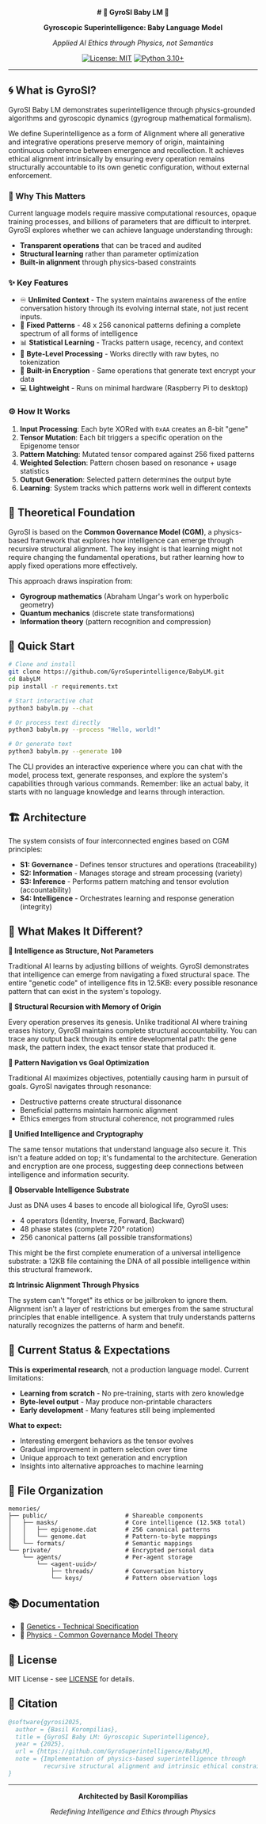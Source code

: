<div align="center">

**# 💫 GyroSI Baby LM 👶**

**Gyroscopic Superintelligence: Baby Language Model**

*Applied AI Ethics through Physics, not Semantics*

[![License: MIT](https://img.shields.io/badge/License-MIT-yellow.svg)](LICENSE)
[![Python 3.10+](https://img.shields.io/badge/python-3.10+-blue.svg)](https://www.python.org)

</div>

---

## 🌀 What is GyroSI?

GyroSI Baby LM demonstrates superintelligence through physics-grounded algorithms and gyroscopic dynamics (gyrogroup mathematical formalism).

We define Superintelligence as a form of Alignment where all generative and integrative operations preserve memory of origin, maintaining continuous coherence between emergence and recollection. It achieves ethical alignment intrinsically by ensuring every operation remains structurally accountable to its own genetic configuration, without external enforcement.


### 🎯 Why This Matters

Current language models require massive computational resources, opaque training processes, and billions of parameters that are difficult to interpret. GyroSI explores whether we can achieve language understanding through:

- **Transparent operations** that can be traced and audited
- **Structural learning** rather than parameter optimization
- **Built-in alignment** through physics-based constraints

### ✨ Key Features

- ♾️ **Unlimited Context** - The system maintains awareness of the entire conversation history through its evolving internal state, not just recent inputs.
- 🧬 **Fixed Patterns** - 48 x 256 canonical patterns defining a complete spectrum of all forms of intelligence
- 📊 **Statistical Learning** - Tracks pattern usage, recency, and context
- 🔄 **Byte-Level Processing** - Works directly with raw bytes, no tokenization
- 🔐 **Built-in Encryption** - Same operations that generate text encrypt your data
- 💻 **Lightweight** - Runs on minimal hardware (Raspberry Pi to desktop)

### ⚙️ How It Works

1. **Input Processing**: Each byte XORed with `0xAA` creates an 8-bit "gene"
2. **Tensor Mutation**: Each bit triggers a specific operation on the Epigenome tensor
3. **Pattern Matching**: Mutated tensor compared against 256 fixed patterns
4. **Weighted Selection**: Pattern chosen based on resonance + usage statistics
5. **Output Generation**: Selected pattern determines the output byte
6. **Learning**: System tracks which patterns work well in different contexts

## 🔬 Theoretical Foundation

GyroSI is based on the **Common Governance Model (CGM)**, a physics-based framework that explores how intelligence can emerge through recursive structural alignment. The key insight is that learning might not require changing the fundamental operations, but rather learning how to apply fixed operations more effectively.

This approach draws inspiration from:
- **Gyrogroup mathematics** (Abraham Ungar's work on hyperbolic geometry)
- **Quantum mechanics** (discrete state transformations)
- **Information theory** (pattern recognition and compression)

## 🚀 Quick Start

```bash
# Clone and install
git clone https://github.com/GyroSuperintelligence/BabyLM.git
cd BabyLM
pip install -r requirements.txt

# Start interactive chat
python3 babylm.py --chat

# Or process text directly
python3 babylm.py --process "Hello, world!"

# Or generate text
python3 babylm.py --generate 100
```

The CLI provides an interactive experience where you can chat with the model, process text, generate responses, and explore the system's capabilities through various commands. Remember: like an actual baby, it starts with no language knowledge and learns through interaction.

## 🏗️ Architecture

The system consists of four interconnected engines based on CGM principles:

- **S1: Governance** - Defines tensor structures and operations (traceability)
- **S2: Information** - Manages storage and stream processing (variety)
- **S3: Inference** - Performs pattern matching and tensor evolution (accountability)
- **S4: Intelligence** - Orchestrates learning and response generation (integrity)

## 💎 What Makes It Different?

**🧮 Intelligence as Structure, Not Parameters**

Traditional AI learns by adjusting billions of weights. GyroSI demonstrates that intelligence can emerge from navigating a fixed structural space. The entire "genetic code" of intelligence fits in 12.5KB: every possible resonance pattern that can exist in the system's topology.

**🔄 Structural Recursion with Memory of Origin**

Every operation preserves its genesis. Unlike traditional AI where training erases history, GyroSI maintains complete structural accountability. You can trace any output back through its entire developmental path: the gene mask, the pattern index, the exact tensor state that produced it.

**🧭 Pattern Navigation vs Goal Optimization**

Traditional AI maximizes objectives, potentially causing harm in pursuit of goals. GyroSI navigates through resonance:
- Destructive patterns create structural dissonance
- Beneficial patterns maintain harmonic alignment
- Ethics emerges from structural coherence, not programmed rules

**🔐 Unified Intelligence and Cryptography**

The same tensor mutations that understand language also secure it. This isn't a feature added on top; it's fundamental to the architecture. Generation and encryption are one process, suggesting deep connections between intelligence and information security.

**🧬 Observable Intelligence Substrate**

Just as DNA uses 4 bases to encode all biological life, GyroSI uses:
- 4 operators (Identity, Inverse, Forward, Backward)
- 48 phase states (complete 720° rotation)
- 256 canonical patterns (all possible transformations)

This might be the first complete enumeration of a universal intelligence substrate: a 12KB file containing the DNA of all possible intelligence within this structural framework.

**⚖️ Intrinsic Alignment Through Physics**

The system can't "forget" its ethics or be jailbroken to ignore them. Alignment isn't a layer of restrictions but emerges from the same structural principles that enable intelligence. A system that truly understands patterns naturally recognizes the patterns of harm and benefit.

## 🔄 Current Status & Expectations

**This is experimental research**, not a production language model. Current limitations:

- **Learning from scratch** - No pre-training, starts with zero knowledge
- **Byte-level output** - May produce non-printable characters
- **Early development** - Many features still being implemented

**What to expect:**
- Interesting emergent behaviors as the tensor evolves
- Gradual improvement in pattern selection over time
- Unique approach to text generation and encryption
- Insights into alternative approaches to machine learning

## 📁 File Organization

```
memories/
├── public/                      # Shareable components
│   ├── masks/                   # Core intelligence (12.5KB total)
│   │   ├── epigenome.dat        # 256 canonical patterns
│   │   └── genome.dat           # Pattern-to-byte mappings
│   └── formats/                 # Semantic mappings
└── private/                     # Encrypted personal data
    └── agents/                  # Per-agent storage
        └── <agent-uuid>/
            ├── threads/         # Conversation history
            └── keys/            # Pattern observation logs
```

## 📚 Documentation

- 📖 [Genetics - Technical Specification](https://github.com/GyroSuperintelligence/BabyLM/blob/main/guides/Genetics.md)
- 📖 [Physics - Common Governance Model Theory](https://korompilias.notion.site/Common-Governance-Model-Foundations-1ee9ff44f4368050af28d1c0f8aae89a)

## 📜 License

MIT License - see [LICENSE](LICENSE) for details.

## 📖 Citation

```bibtex
@software{gyrosi2025,
  author = {Basil Korompilias},
  title = {GyroSI Baby LM: Gyroscopic Superintelligence},
  year = {2025},
  url = {https://github.com/GyroSuperintelligence/BabyLM},
  note = {Implementation of physics-based superintelligence through 
          recursive structural alignment and intrinsic ethical constraints}
}
```

---

<div align="center">

**Architected by Basil Korompilias**

*Redefining Intelligence and Ethics through Physics*

</div>

